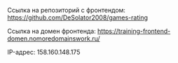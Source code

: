 Ссылка на репозиторий с фронтендом: https://github.com/DeSolator2008/games-rating

Ссылка на домен фронтенда: https://training-frontend-domen.nomoredomainswork.ru/

IP-адрес: 158.160.148.175 